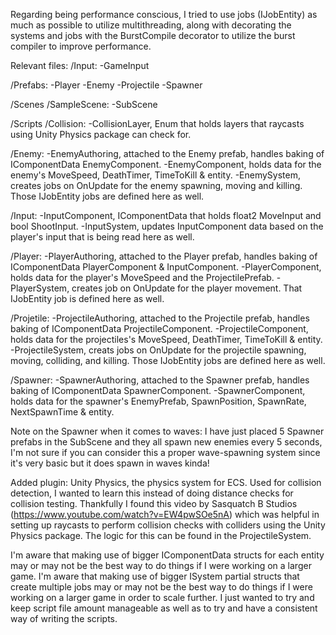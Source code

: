 Regarding being performance conscious, I tried to use jobs (IJobEntity) as much as possible to utilize multithreading, along with decorating the systems and jobs with the BurstCompile decorator to utilize the burst compiler to improve performance.

Relevant files:
/Input:
	-GameInput

/Prefabs:
	-Player	
 	-Enemy
  	-Projectile
   	-Spawner

/Scenes
	/SampleScene:
 	-SubScene

/Scripts
	/Collision:
		-CollisionLayer, Enum that holds layers that raycasts using Unity Physics package can check for.
  
  /Enemy:
		-EnemyAuthoring, attached to the Enemy prefab, handles baking of IComponentData EnemyComponent.
		-EnemyComponent, holds data for the enemy's MoveSpeed, DeathTimer, TimeToKill & entity.
		-EnemySystem, creates jobs on OnUpdate for the enemy spawning, moving and killing. Those IJobEntity jobs are defined here as well.
  
  /Input:
		-InputComponent, IComponentData that holds float2 MoveInput and bool ShootInput.
		-InputSystem, updates InputComponent data based on the player's input that is being read here as well.
  
  /Player:
		-PlayerAuthoring, attached to the Player prefab, handles baking of IComponentData PlayerComponent & InputComponent.
		-PlayerComponent, holds data for the player's MoveSpeed and the ProjectilePrefab.
		-PlayerSystem, creates job on OnUpdate for the player movement. That IJobEntity job is defined here as well.
  
  /Projetile:
		-ProjectileAuthoring, attached to the Projectile prefab, handles baking of IComponentData ProjectileComponent.
		-ProjectileComponent, holds data for the projectiles's MoveSpeed, DeathTimer, TimeToKill & entity.
		-ProjectileSystem, creats jobs on OnUpdate for the projectile spawning, moving, colliding, and killing. Those IJobEntity jobs are defined here as well.
  
  /Spawner:
		-SpawnerAuthoring, attached to the Spawner prefab, handles baking of IComponentData SpawnerComponent.
		-SpawnerComponent, holds data for the spawner's EnemyPrefab, SpawnPosition, SpawnRate, NextSpawnTime & entity.

Note on the Spawner when it comes to waves: I have just placed 5 Spawner prefabs in the SubScene and they all spawn new enemies every 5 seconds, I'm not sure if you can consider this a proper wave-spawning system since it's very basic but it does spawn in waves kinda!

Added plugin: Unity Physics, the physics system for ECS. Used for collision detection, I wanted to learn this instead of doing distance checks for collision testing. Thankfully I found this video by Sasquatch B Studios (https://www.youtube.com/watch?v=EW4pwSOe5nA) which was helpful in setting up raycasts to perform collision checks with colliders using the Unity Physics package. The logic for this can be found in the ProjectileSystem.

I'm aware that making use of bigger IComponentData structs for each entity may or may not be the best way to do things if I were working on a larger game.
I'm aware that making use of bigger ISystem partial structs that create multiple jobs may or may not be the best way to do things if I were working on a larger game in order to scale further. 
I just wanted to try and keep script file amount manageable as well as to try and have a consistent way of writing the scripts.
